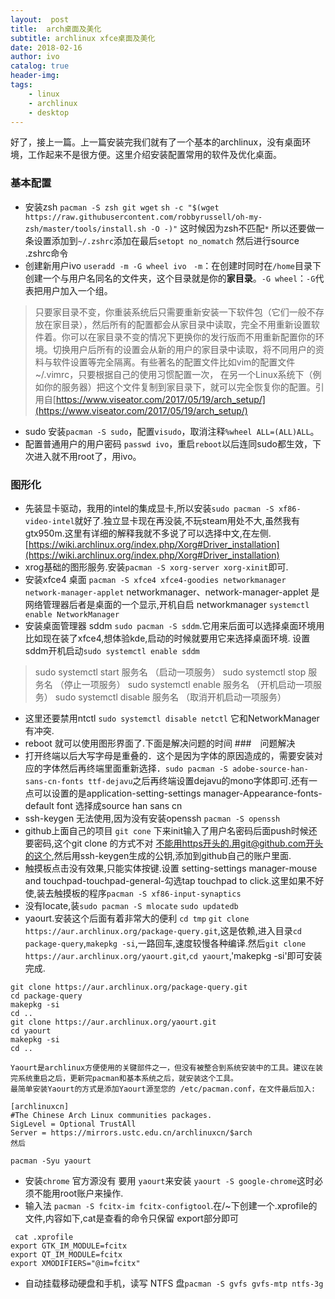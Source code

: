 ```yaml
---
layout:  post
title:  arch桌面及美化
subtitle: archlinux xfce桌面及美化
date: 2018-02-16
author: ivo
catalog: true
header-img:
tags:
    - linux
    - archlinux
    - desktop
---
```

好了，接上一篇。上一篇安装完我们就有了一个基本的archlinux，没有桌面环境，工作起来不是很方便。这里介绍安装配置常用的软件及优化桌面。

### 基本配置
- 安装zsh `pacman -S zsh git wget` `sh -c "$(wget https://raw.githubusercontent.com/robbyrussell/oh-my-zsh/master/tools/install.sh -O -)"` 这时候因为zsh不匹配`*` 所以还要做一条设置添加到`~/.zshrc`添加在最后`setopt no_nomatch` 然后进行source .zshrc命令
- 创建新用户ivo `useradd -m -G wheel ivo ` `-m`：在创建时同时在`/home`目录下创建一个与用户名同名的文件夹，这个目录就是你的**家目录**。`-G wheel`：`-G`代表把用户加入一个组。
> 只要家目录不变，你重装系统后只需要重新安装一下软件包（它们一般不存放在家目录），然后所有的配置都会从家目录中读取，完全不用重新设置软件着。你可以在家目录不变的情况下更换你的发行版而不用重新配置你的环境。切换用户后所有的设置会从新的用户的家目录中读取，将不同用户的资料与软件设置等完全隔离。有些著名的配置文件比如vim的配置文件~/.vimrc，只要根据自己的使用习惯配置一次， 在另一个Linux系统下（例如你的服务器）把这个文件复制到家目录下，就可以完全恢复你的配置。引用自[https://www.viseator.com/2017/05/19/arch_setup/](https://www.viseator.com/2017/05/19/arch_setup/)

- sudo 安装`pacman -S sudo`，配置`visudo`，取消注释`%wheel ALL=(ALL)ALL`。 
- 配置普通用户的用户密码 `passwd ivo`，重启`reboot`以后连同sudo都生效，下次进入就不用root了，用ivo。

### 图形化
- 先装显卡驱动，我用的intel的集成显卡,所以安装`sudo pacman -S xf86-video-intel`就好了.独立显卡现在再没装,不玩steam用处不大,虽然我有gtx950m.这里有详细的解释我就不多说了可以选择中文,在左侧.[https://wiki.archlinux.org/index.php/Xorg#Driver_installation](https://wiki.archlinux.org/index.php/Xorg#Driver_installation)
- xrog基础的图形服务.安装`pacman -S xorg-server xorg-xinit`即可. 
- 安装xfce4 桌面 `pacman -S xfce4 xfce4-goodies networkmanager network-manager-applet` networkmanager、network-manager-applet 是网络管理器后者是桌面的一个显示,开机自启 networkmanager `systemctl enable NetworkManager`
- 安装桌面管理器 sddm `sudo pacman -S sddm`.它用来后面可以选择桌面环境用比如现在装了xfce4,想体验kde,启动的时候就要用它来选择桌面环境. 设置sddm开机启动`sudo systemctl enable sddm`
> sudo systemctl start   服务名 （启动一项服务）
sudo systemctl stop    服务名 （停止一项服务）
sudo systemctl enable  服务名 （开机启动一项服务）
sudo systemctl disable 服务名 （取消开机启动一项服务）

- 这里还要禁用ntctl `sudo systemctl disable netctl` 它和NetworkManager有冲突.
- reboot 就可以使用图形界面了.下面是解决问题的时间
###　问题解决
- 打开终端以后大写字母是重叠的．这个是因为字体的原因造成的，需要安装对应的字体然后再终端里面重新选择．`sudo pacman -S adobe-source-han-sans-cn-fonts ttf-dejavu`之后再终端设置dejavu的mono字体即可.还有一点可以设置的是application-setting-settings manager-Appearance-fonts-default font 选择成source han sans cn
- ssh-keygen 无法使用,因为没有安装openssh `pacman -S openssh`
- github上面自己的项目 `git cone` 下来init输入了用户名密码后面push时候还要密码,这个git clone 的方式不对 不能用https开头的.用git@github.com开头的这个,然后用ssh-keygen生成的公钥,添加到github自己的账户里面.
- 触摸板点击没有效果,只能实体按键.设置 setting-settings manager-mouse and touchpad-touchpad-general-勾选tap touchpad to click.这里如果不好使,装去触摸板的程序`pacman -S xf86-input-synaptics`
- 没有locate,装`sudo pacman -S mlocate` `sudo updatedb`
- yaourt.安装这个后面有着非常大的便利  `cd tmp` `git clone https://aur.archlinux.org/package-query.git`,这是依赖,进入目录`cd package-query`,`makepkg -si`,一路回车,速度较慢各种编译.然后`git clone https://aur.archlinux.org/yaourt.git`,`cd yaourt`,'makepkg -si'即可安装完成.

```
git clone https://aur.archlinux.org/package-query.git
cd package-query
makepkg -si
cd ..
git clone https://aur.archlinux.org/yaourt.git
cd yaourt
makepkg -si
cd ..
```
```
Yaourt是archlinux方便使用的关键部件之一，但没有被整合到系统安装中的工具。建议在装完系统重启之后，更新完pacman和基本系统之后，就安装这个工具。
最简单安装Yaourt的方式是添加Yaourt源至您的 /etc/pacman.conf，在文件最后加入:

[archlinuxcn]
#The Chinese Arch Linux communities packages.
SigLevel = Optional TrustAll
Server = https://mirrors.ustc.edu.cn/archlinuxcn/$arch
然后

pacman -Syu yaourt

```


- 安装`chrome` 官方源没有 要用 `yaourt`来安装 `yaourt -S google-chrome`这时必须不能用root账户来操作.
- 输入法 `pacman -S fcitx-im fcitx-configtool`.在/~下创建一个.xprofile的文件,内容如下,cat是查看的命令只保留 export部分即可

```
 cat .xprofile 
export GTK_IM_MODULE=fcitx
export QT_IM_MODULE=fcitx
export XMODIFIERS="@im=fcitx"

```
- 自动挂载移动硬盘和手机，读写 NTFS 盘`pacman -S gvfs gvfs-mtp ntfs-3g`

